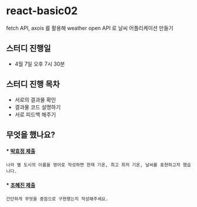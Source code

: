 # react-basic02
fetch API, axois 를 활용해 weather open API 로 날씨 어플리케이션 만들기

## 스터디 진행일
- 4월 7일 오후 7시 30분

## 스터디 진행 목차
- 서로의 결과물 확인
- 결과물 코드 설명하기
- 서로 피드백 해주기

## 무엇을 했나요?

#### * [박효정 제출](https://github.com/wa-reureu-studyroom/react-basic01/tree/main/todolist_Park_HyoJeong)

```
나라 별 도시의 이름을 영어로 작성하면 현재 기온, 최고 최저 기온, 날씨를 표현하고자 했습니다.

```

#### * [조혜진 제출](https://github.com/wa-reureu-studyroom/react-basic01/tree/main/todolist_Cho_Hyejin)

```
간단하게 무엇을 중점으로 구현했는지 작성해주세요.

```

